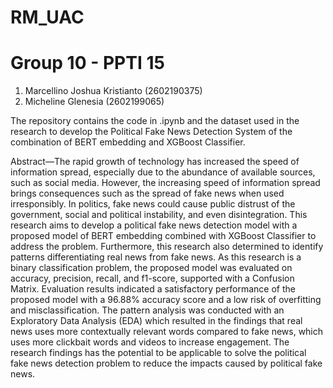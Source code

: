 # RM_UAC
Group 10 - PPTI 15
===================
1. Marcellino Joshua Kristianto (2602190375)
2. Micheline Glenesia (2602199065)

The repository contains the code in .ipynb and the dataset used in the research to develop the Political Fake News Detection System of the combination of BERT embedding and XGBoost Classifier. 

Abstract—The rapid growth of technology has increased the speed of information spread, especially due to the abundance of available sources, such as social media. However, the increasing speed of information spread brings consequences such as the spread of fake news when used irresponsibly. In politics, fake news could cause public distrust of the government, social and political instability, and even disintegration. This research aims to develop a political fake news detection model with a proposed model of BERT embedding combined with XGBoost Classifier to address the problem. Furthermore, this research also determined to identify patterns differentiating real news from fake news. As this research is a binary classification problem, the proposed model was evaluated on accuracy, precision, recall, and f1-score, supported with a Confusion Matrix. Evaluation results indicated a satisfactory performance of the proposed model with a 96.88% accuracy score and a low risk of overfitting and misclassification. The pattern analysis was conducted with an Exploratory Data Analysis (EDA) which resulted in the findings that real news uses more contextually relevant words compared to fake news, which uses more clickbait words and videos to increase engagement. The research findings has the potential to be applicable to solve the political fake news detection problem to reduce the impacts caused by political fake news.
